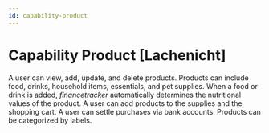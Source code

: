 ```yaml
---
id: capability-product
---
```


# Capability Product [Lachenicht]

A user can view, add, update, and delete products.
Products can include food, drinks, household items, essentials, and pet supplies.
When a food or drink is added, _financetracker_ automatically determines the nutritional values of the product.
A user can add products to the supplies and the shopping cart.
A user can settle purchases via bank accounts.
Products can be categorized by labels.

